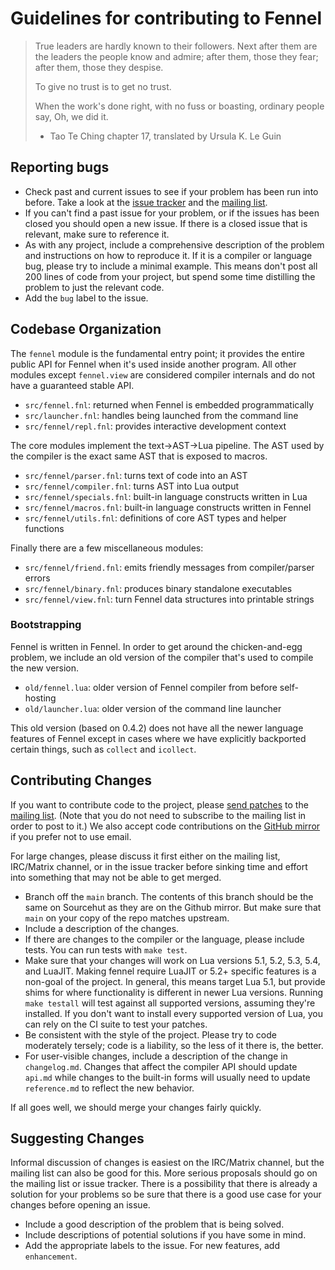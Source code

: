 # Guidelines for contributing to Fennel

> True leaders
> are hardly known to their followers.
> Next after them are the leaders
> the people know and admire;
> after them, those they fear;
> after them, those they despise.
>
> To give no trust
> is to get no trust.
>
> When the work's done right,
> with no fuss or boasting,
> ordinary people say,
> Oh, we did it.
>
> - Tao Te Ching chapter 17, translated by Ursula K. Le Guin

## Reporting bugs

* Check past and current issues to see if your problem has been run into before.
  Take a look at the [issue tracker][3] and the [mailing list][2].
* If you can't find a past issue for your problem, or if the issues has been
  closed you should open a new issue. If there is a closed issue that is
  relevant, make sure to reference it.
* As with any project, include a comprehensive description of the problem and
  instructions on how to reproduce it. If it is a compiler or language bug,
  please try to include a minimal example. This means don't post all 200 lines
  of code from your project, but spend some time distilling the problem to just
  the relevant code.
* Add the `bug` label to the issue.

## Codebase Organization

The `fennel` module is the fundamental entry point; it provides the entire
public API for Fennel when it's used inside another program. All other modules
except `fennel.view` are considered compiler internals and do not have a
guaranteed stable API.

* `src/fennel.fnl`: returned when Fennel is embedded programmatically
* `src/launcher.fnl`: handles being launched from the command line
* `src/fennel/repl.fnl`: provides interactive development context

The core modules implement the text->AST->Lua pipeline. The AST used
by the compiler is the exact same AST that is exposed to macros.

* `src/fennel/parser.fnl`: turns text of code into an AST
* `src/fennel/compiler.fnl`: turns AST into Lua output
* `src/fennel/specials.fnl`: built-in language constructs written in Lua
* `src/fennel/macros.fnl`: built-in language constructs written in Fennel
* `src/fennel/utils.fnl`: definitions of core AST types and helper functions

Finally there are a few miscellaneous modules:

* `src/fennel/friend.fnl`: emits friendly messages from compiler/parser errors
* `src/fennel/binary.fnl`: produces binary standalone executables
* `src/fennel/view.fnl`: turn Fennel data structures into printable strings

### Bootstrapping

Fennel is written in Fennel. In order to get around the chicken-and-egg
problem, we include an old version of the compiler that's used to
compile the new version.

* `old/fennel.lua`: older version of Fennel compiler from before self-hosting
* `old/launcher.lua`: older version of the command line launcher

This old version (based on 0.4.2) does not have all the newer language features
of Fennel except in cases where we have explicitly backported certain
things, such as `collect` and `icollect`.

## Contributing Changes

If you want to contribute code to the project, please [send patches][1] to the
[mailing list][2]. (Note that you do not need to subscribe to the mailing list
in order to post to it.) We also accept code contributions on the
[GitHub mirror](https://github.com/bakpakin/Fennel) if you prefer not
to use email.

For large changes, please discuss it first either on the mailing list,
IRC/Matrix channel, or in the issue tracker before sinking time and effort into
something that may not be able to get merged.

* Branch off the `main` branch. The contents of this branch should be
  the same on Sourcehut as they are on the Github mirror. But make
  sure that `main` on your copy of the repo matches upstream.
* Include a description of the changes.
* If there are changes to the compiler or the language, please include
  tests. You can run tests with `make test`.
* Make sure that your changes will work on Lua versions 5.1, 5.2, 5.3, 5.4, and
  LuaJIT. Making fennel require LuaJIT or 5.2+ specific features is a
  non-goal of the project. In general, this means target Lua 5.1, but provide
  shims for where functionality is different in newer Lua versions. Running
  `make testall` will test against all supported versions, assuming they're
  installed. If you don't want to install every supported version of
  Lua, you can rely on the CI suite to test your patches.
* Be consistent with the style of the project. Please try to code moderately
  tersely; code is a liability, so the less of it there is, the better.
* For user-visible changes, include a description of the change in
  `changelog.md`. Changes that affect the compiler API should update `api.md`
  while changes to the built-in forms will usually need to update
  `reference.md` to reflect the new behavior.

If all goes well, we should merge your changes fairly quickly.

## Suggesting Changes

Informal discussion of changes is easiest on the IRC/Matrix channel, but the
mailing list can also be good for this. More serious proposals should go on the
mailing list or issue tracker. There is a possibility that there is already a
solution for your problems so be sure that there is a good use case for your
changes before opening an issue.

* Include a good description of the problem that is being solved.
* Include descriptions of potential solutions if you have some in mind.
* Add the appropriate labels to the issue. For new features, add `enhancement`.

[1]: https://man.sr.ht/git.sr.ht/send-email.md
[2]: https://lists.sr.ht/%7Etechnomancy/fennel
[3]: https://todo.sr.ht/~technomancy/fennel
